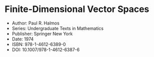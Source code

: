 # Finite-Dimensional Vector Spaces

- Author: Paul R. Halmos
- Series: Undergraduate Texts in Mathematics
- Publisher: Springer New York
- Date: 1974
- ISBN: 978-1-4612-6389-0
- DOI: 10.1007/978-1-4612-6387-6
